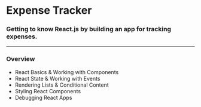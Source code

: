 # Expense Tracker

### Getting to know React.js by building an app for tracking expenses.

---

### Overview
* React Basics & Working with Components
* React State & Working with Events
* Rendering Lists & Conditional Content
* Styling React Components
* Debugging React Apps
